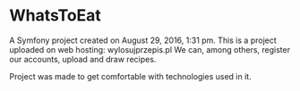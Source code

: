 WhatsToEat
==========

A Symfony project created on August 29, 2016, 1:31 pm.
This is a project uploaded on web hosting: wylosujprzepis.pl
We can, among others, register our accounts, upload and draw recipes.

Project was made to get comfortable with technologies used in it.
